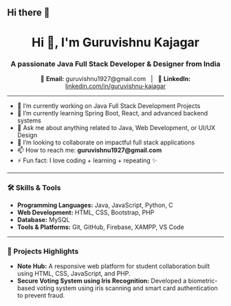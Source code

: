 ## Hi there 👋

  

<h1 align="center">Hi 👋, I'm Guruvishnu Kajagar</h1>
<h3 align="center">A passionate Java Full Stack Developer & Designer from India</h3>

<p align="center">
  📧 <strong>Email:</strong> guruvishnu1927@gmail.com &nbsp; | &nbsp;
  🔗 <strong>LinkedIn:</strong> <a href="https://www.linkedin.com/in/guruvishnu-kajagar-?lipi=urn%3Ali%3Apage%3Ad_flagship3_profile_view_base_contact_details%3BevJ47CilR36tmLWII6ms0g%3D%3D" target="_blank">linkedin.com/in/guruvishnu-kajagar</a>
</p>

<hr>

<ul>
  <li>🔭 I’m currently working on Java Full Stack Development Projects</li>
  <li>🌱 I’m currently learning Spring Boot, React, and advanced backend systems</li>
  <li>💬 Ask me about anything related to Java, Web Development, or UI/UX Design</li>
  <li>👯 I’m looking to collaborate on impactful full stack applications</li>
  <li>📫 How to reach me: <strong>guruvishnu1927@gmail.com</strong></li>
  <li>⚡ Fun fact: I love coding + learning + repeating ✨</li>
</ul>

<hr>

<h3>🛠️ Skills & Tools</h3>
<ul>
  <li><strong>Programming Languages:</strong> Java, JavaScript, Python, C</li>
  <li><strong>Web Development:</strong> HTML, CSS, Bootstrap, PHP</li>
  <li><strong>Database:</strong> MySQL</li>
  <li><strong>Tools & Platforms:</strong> Git, GitHub, Firebase, XAMPP, VS Code</li>
</ul>

<hr>

<h3>📌 Projects Highlights</h3>
<ul>
  <li><strong>Note Hub:</strong> A responsive web platform for student collaboration built using HTML, CSS, JavaScript, and PHP.</li>
  <li><strong>Secure Voting System using Iris Recognition:</strong> Developed a biometric-based voting system using iris scanning and smart card authentication to prevent fraud.</li>
</ul>
